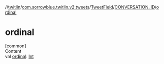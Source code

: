 //[twitlin](../../../index.md)/[com.sorrowblue.twitlin.v2.tweets](../../index.md)/[TweetField](../index.md)/[CONVERSATION_ID](index.md)/[ordinal](ordinal.md)



# ordinal  
[common]  
Content  
val [ordinal](ordinal.md): [Int](https://kotlinlang.org/api/latest/jvm/stdlib/kotlin/-int/index.html)  



